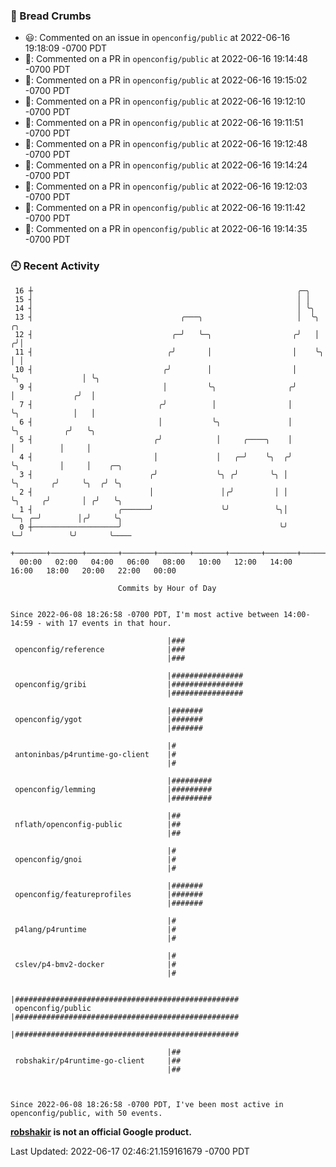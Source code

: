 ### 🍞 Bread Crumbs

 * 😃: Commented on an issue in `openconfig/public` at 2022-06-16 19:18:09 -0700 PDT
 * 💬: Commented on a PR in  `openconfig/public` at 2022-06-16 19:14:48 -0700 PDT
 * 💬: Commented on a PR in  `openconfig/public` at 2022-06-16 19:15:02 -0700 PDT
 * 💬: Commented on a PR in  `openconfig/public` at 2022-06-16 19:12:10 -0700 PDT
 * 💬: Commented on a PR in  `openconfig/public` at 2022-06-16 19:11:51 -0700 PDT
 * 💬: Commented on a PR in  `openconfig/public` at 2022-06-16 19:12:48 -0700 PDT
 * 💬: Commented on a PR in  `openconfig/public` at 2022-06-16 19:14:24 -0700 PDT
 * 💬: Commented on a PR in  `openconfig/public` at 2022-06-16 19:12:03 -0700 PDT
 * 💬: Commented on a PR in  `openconfig/public` at 2022-06-16 19:11:42 -0700 PDT
 * 💬: Commented on a PR in  `openconfig/public` at 2022-06-16 19:14:35 -0700 PDT

### 🕘 Recent Activity
```
 16 ┼                                                           ╭─╮
 15 ┤                                                           │ │
 14 ┤                                                           │ ╰╮
 13 ┤                                 ╭───╮                     │  ╰╮                 ╭╮
 12 ┤                               ╭─╯   ╰─╮                  ╭╯   │                ╭╯│
 11 ┤                              ╭╯       │                  │    ╰╮               │ │
 10 ┤                             ╭╯        │                  │     ╰╮              │ ╰╮
  9 ┤                             │         ╰╮                ╭╯      │             ╭╯  │
  7 ┤                            ╭╯          │                │       ╰╮            │   │
  6 ┤                            │           ╰╮               │        ╰╮          ╭╯   ╰╮
  5 ┤                           ╭╯            │     ╭────╮    │         │          │     │
  4 ┤                           │             │   ╭─╯    ╰╮  ╭╯         ╰╮         │     │    ╭─╮
  3 ┤                          ╭╯             ╰╮ ╭╯       ╰╮ │           ╰╮       ╭╯     ╰╮  ╭╯ ╰╮
  2 ┤                          │               │╭╯         │ │            ╰╮     ╭╯       │ ╭╯   ╰╮
  1 ┤                   ╭──────╯               ╰╯          ╰╮│             ╰─╮ ╭─╯        │╭╯     ╰╮
  0 ┼───────────────────╯                                   ╰╯               ╰─╯          ╰╯       ╰────
    +───────+───────+───────+───────+───────+───────+───────+───────+───────+───────+───────+───────+────
  00:00   02:00   04:00   06:00   08:00   10:00   12:00   14:00   16:00   18:00   20:00   22:00   00:00   

						Commits by Hour of Day


Since 2022-06-08 18:26:58 -0700 PDT, I'm most active between 14:00-14:59 - with 17 events in that hour.

```



```
                                   |###
 openconfig/reference              |###
                                   |###

                                   |################
 openconfig/gribi                  |################
                                   |################

                                   |#######
 openconfig/ygot                   |#######
                                   |#######

                                   |#
 antoninbas/p4runtime-go-client    |#
                                   |#

                                   |#########
 openconfig/lemming                |#########
                                   |#########

                                   |##
 nflath/openconfig-public          |##
                                   |##

                                   |#
 openconfig/gnoi                   |#
                                   |#

                                   |#######
 openconfig/featureprofiles        |#######
                                   |#######

                                   |#
 p4lang/p4runtime                  |#
                                   |#

                                   |#
 cslev/p4-bmv2-docker              |#
                                   |#

                                   |##################################################
 openconfig/public                 |##################################################
                                   |##################################################

                                   |##
 robshakir/p4runtime-go-client     |##
                                   |##



Since 2022-06-08 18:26:58 -0700 PDT, I've been most active in openconfig/public, with 50 events.

```
**[robshakir](mailto:robjs@google.com) is not an official Google product.**  


Last Updated: 2022-06-17 02:46:21.159161679 -0700 PDT
